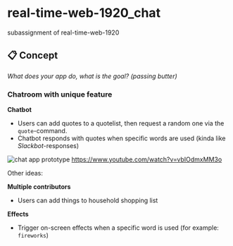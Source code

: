 # real-time-web-1920_chat
subassignment of real-time-web-1920

## 📋 Concept
_What does your app do, what is the goal? (passing butter)_

### Chatroom with unique feature
**Chatbot**
- Users can add quotes to a quotelist, then request a random one via the `quote`-command.
- Chatbot responds with quotes when specific words are used (kinda like _Slackbot_-responses)

![chat app prototype](https://media.giphy.com/media/QuJG5wnmbXoTkvJnvC/giphy.gif)
https://www.youtube.com/watch?v=vbIOdmxMM3o


Other ideas:

**Multiple contributors**
- Users can add things to household shopping list

**Effects**
- Trigger on-screen effects when a specific word is used (for example: `fireworks`)

